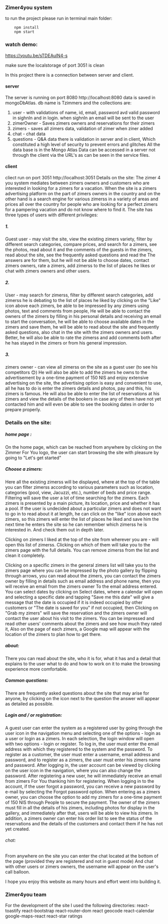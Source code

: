 ### Zimer4you system 


to run the project please run in terminal main folder:
```
    npm install
    npm start
```
### watch demo:
https://youtu.be/sTDEAulN4-s

make sure the localstorage of port 3051 is clean
 
In this project there is a connection between server and client.
#### server
The server is running on port 8080
http://localhost:8080
data is saved in mongoDbAtlas. db name is Tzimmers and the collections are:
1. user - with validations of name, id, email, password avd valid password in sighnIn and in login.
    when sighnIn an email will be sent to the user
2. zimerOwner - Saves zimers owners and reservations for their zimers
3. zimers - saves all zimers data, validation of zimer when ziner added
4. chat - chat data
4. questions - Q&A data
there is validation in server and in client, Which constituted a high level of security to prevent errors and glitches
All the data base is in the Mongo Atlas
Data can be accessed in a server not through the client via the URL's as can be seen in the service files.

#### client
cliect run on port 3051
http://localhost:3051
Details on the site:
The zimer 4 you system mediates between zimers owners and customers who are interested in looking for a zimers for a vacation. When the site is a zimers advertising platform on the part of zimers owners in the country and on the other hand is a search engine for various zimerss in a variety of areas and prices all over the country for people who are looking for a perfect zimers for a pampering vacation and do not know where to find it.
The site has three types of users with different privileges:
##### 1.
 Guest user - may visit the site, view the existing zimers variety, filter by different search categories, compare prices, and search for a zimers, see the photos, read about it and the comments of the guests in the zimers, read about the site, see the frequently asked questions and read the The answers are for them, but he will not be able to choose dates, contact zimers owners, rate a zimers, add zimerss to the list of places he likes or chat with zimers owners and other users.
##### 2.
 User - may search for zimerss, filter by different search categories, add zimerss he is debating to the list of places he liked by clicking on the "Like" icon above each zimers, be able to be impressed by any zimers using photos, text and comments from people, He will be able to contact the owners of the zimers by filling in his personal details and receiving an email to start the conversation, he will be able to choose available dates in the zimers and save them, he will be able to read about the site and frequently asked questions, also chat in the site with the zimers owners and users. Better, he will also be able to rate the zimerss and add comments both after he has stayed in the zimers or from his general impression.

##### 3.
 zimers owner - can view all zimerss on the site as a guest user (to see his competitors 😊)
He will also be able to add the zimers he owns to the advertisement by a one-time payment of 150 NIS and enjoy extensive advertising on the site, the advertising option is easy and convenient to use, all he has to do is enter the zimers details and photos, pay and this, his zimers is famous.
He will also be able to enter the list of reservations at his zimers and view the details of the bookers in case any of them have not yet contacted him and will even be able to see the booking dates in order to prepare properly.


### Details on the site:
##### home page :
 On the home page, which can be reached from anywhere by clicking on the Zimmer For You logo, the user can start browsing the site with pleasure by going to "Let's get started"

##### Choose a zimers:
 Here all the existing zimerss will be displayed, where at the top of the table you can filter zimerss according to various parameters such as location, categories (pool, view, Jacuzzi, etc.), number of beds and price range. Filtering will save the user a lot of time searching for the zimers.
Each zimers is presented by a main picture, its location, price and whether it has a pool.
If the user is undecided about a particular zimers and does not want to go in to read about it at length, he can click on the "like" icon above each zimers, so this zimers will enter the list of places he liked and save him the next time he enters the site so he can remember which zimerss he is interested in.
And check them out in depth later.

Clicking on zimers I liked at the top of the site from wherever you are - will open this list of zimerss. Clicking on which of them will take you to the zimers page with the full details. You can remove zimerss from the list and clean it completely.

Clicking on a specific zimers in the general zimers list will take you to the zimers page where you can be impressed by the photo gallery by flipping through arrows, you can read about the zimers, you can contact the zimers owner by filling in details such as email address and phone name, then you will receive an email from the zimers owner To the email address entered.
You can select dates by clicking on Select dates, where a calendar will open and selecting a specific date and tapping "Save me this date" will give a message that the date is occupied if it is indeed occupied by other customers or "The date is saved for you" if not occupied, then Clicking on "Grab my zimers" will save the reservation and the zimers owner will contact the user about his visit to the zimers.
You can be impressed and read other users' comments about the zimers and see how much they rated it,
Also on the page of each zimers, a Google map will appear with the location of the zimers to plan how to get there.

##### about:
There you can read about the site, who it is for, what it has and a detail that explains to the user what to do and how to work on it to make the browsing experience more comfortable.

##### Common questions:
There are frequently asked questions about the site that may arise for anyone, by clicking on the icon next to the question the answer will appear as detailed as possible.

##### Login and / or registration:
A guest user can enter the system as a registered user by going through the user icon in the navigation menu and selecting one of the options - login as a user or login as a zimers. In each selection, the login window will open with two options - login or register.
To log in, the user must enter the email address with which they registered to the system and the password.
To register as a customer, the user must enter a username, email address and password, and to register as a zimers, the user must enter his zimers name and password.
After logging in, the user account can be viewed by clicking on the user icon in the navigation, where you can also change the password.
After registering a new user, he will immediately receive an email from zimers For You thanking him for registering.
When logging in to the account, if the user forgot a password, you can receive a new password by e-mail by selecting the Forgot password option.
When entering as a zimers owner, you can choose the option to add my zimers for a one-time payment of 150 NIS through People to secure the payment. The owner of the zimers must fill in all the details of his zimers, including photos for display in the gallery, and immediately after that, users will be able to view his zimers.
In addition, a zimers owner can enter his order list to see the status of the reservations and the details of the customers and contact them if he has not yet created.

###### chat:
From anywhere on the site you can enter the chat located at the bottom of the page (provided they are registered and not in guest mode)
And chat with other users or zimers owners, the username will appear on the user's call balloon.

I hope you enjoy this website as many hours and effort went into building it.
### Zimer4you team

For the development of the site I used the following directories:
        react-toastify
        react-bootstrap
        react-router-dom
        react geocode
        react-calendar
        google-maps-react
        react-star ratings
        
        


